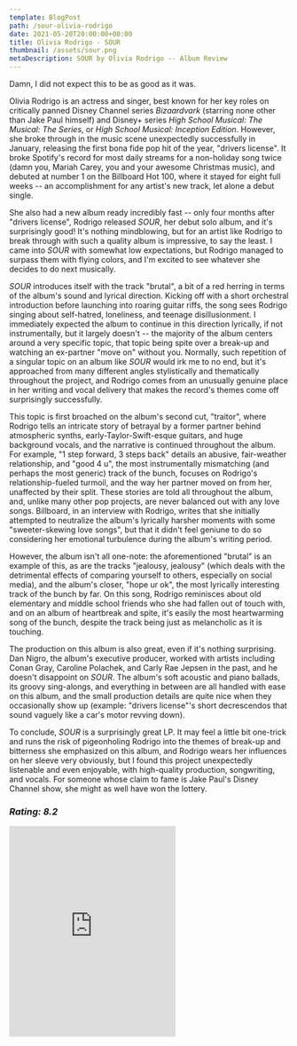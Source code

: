 ```yaml
---
template: BlogPost
path: /sour-olivia-rodrigo
date: 2021-05-20T20:00:00+00:00
title: Olivia Rodrigo - SOUR
thumbnail: /assets/sour.png
metaDescription: SOUR by Olivia Rodrigo -- Album Review
---
```


Damn, I did not expect this to be as good as it was.
<br/>

Olivia Rodrigo is an actress and singer, best known for her key roles on critically panned Disney Channel series *Bizaardvark* (starring none other than Jake Paul himself) and Disney+ series *High School Musical: The Musical: The Series*, or *High School Musical: Inception Edition*. However, she broke through in the music scene unexpectedly successfully in January, releasing the first bona fide pop hit of the year, "drivers license". It broke Spotify's record for most daily streams for a non-holiday song twice (damn you, Mariah Carey, you and your awesome Christmas music), and debuted at number 1 on the Billboard Hot 100, where it stayed for eight full weeks -- an accomplishment for any artist's new track, let alone a debut single. 
<br/>

She also had a new album ready incredibly fast -- only four months after "drivers license", Rodrigo released *SOUR*, her debut solo album, and it's surprisingly good! It's nothing mindblowing, but for an artist like Rodrigo to break through with such a quality album is impressive, to say the least. I came into *SOUR* with somewhat low expectations, but Rodrigo managed to surpass them with flying colors, and I'm excited to see whatever she decides to do next musically.
<br/>

*SOUR* introduces itself with the track "brutal", a bit of a red herring in terms of the album's sound and lyrical direction. Kicking off with a short orchestral introduction before launching into roaring guitar riffs, the song sees Rodrigo singing about self-hatred, loneliness, and teenage disillusionment. I immediately expected the album to continue in this direction lyrically, if not instrumentally, but it largely doesn't -- the majority of the album centers around a very specific topic, that topic being spite over a break-up and watching an ex-partner "move on" without you. Normally, such repetition of a singular topic on an album like *SOUR* would irk me to no end, but it's approached from many different angles stylistically and thematically throughout the project, and Rodrigo comes from an unusually genuine place in her writing and vocal delivery that makes the record's themes come off surprisingly successfully. 
<br/>

This topic is first broached on the album's second cut, "traitor", where Rodrigo tells an intricate story of betrayal by a former partner behind atmospheric synths, early-Taylor-Swift-esque guitars, and huge background vocals, and the narrative is continued throughout the album. For example, "1 step forward, 3 steps back" details an abusive, fair-weather relationship, and "good 4 u", the most instrumentally mismatching (and perhaps the most generic) track of the bunch, focuses on Rodrigo's relationship-fueled turmoil, and the way her partner moved on from her, unaffected by their split. These stories are told all throughout the album, and, unlike many other pop projects, are never balanced out with any love songs. Billboard, in an interview with Rodrigo, writes that she initially attempted to neutralize the album's lyrically harsher moments with some "sweeter-skewing love songs", but that it didn't feel geniune to do so considering her emotional turbulence during the album's writing period.
<br/>

However, the album isn't all one-note: the aforementioned "brutal" is an example of this, as are the tracks "jealousy, jealousy" (which deals with the detrimental effects of comparing yourself to others, especially on social media), and the album's closer, "hope ur ok", the most lyrically interesting track of the bunch by far. On this song, Rodrigo reminisces about old elementary and middle school friends who she had fallen out of touch with, and on an album of heartbreak and spite, it's easily the most heartwarming song of the bunch, despite the track being just as melancholic as it is touching.
<br/>

The production on this album is also great, even if it's nothing surprising. Dan Nigro, the album's executive producer, worked with artists including Conan Gray, Caroline Polachek, and Carly Rae Jepsen in the past, and he doesn't disappoint on *SOUR*. The album's soft acoustic and piano ballads, its groovy sing-alongs, and everything in between are all handled with ease on this album, and the small production details are quite nice when they occasionally show up (example: "drivers license"'s short decrescendos that sound vaguely like a car's motor revving down). 

To conclude, *SOUR* is a surprisingly great LP. It may feel a little bit one-trick and runs the risk of pigeonholing Rodrigo into the themes of break-up and bitterness she emphasized on this album, and Rodrigo wears her influences on her sleeve very obviously, but I found this project unexpectedly listenable and even enjoyable, with high-quality production, songwriting, and vocals. For someone whose claim to fame is Jake Paul's Disney Channel show, she might as well have won the lottery. 

*<h3> Rating: 8.2 </h3>*

<iframe src="https://open.spotify.com/embed/album/6s84u2TUpR3wdUv4NgKA2j" width="300" height="380" frameborder="0" allowtransparency="true" allow="encrypted-media"></iframe>